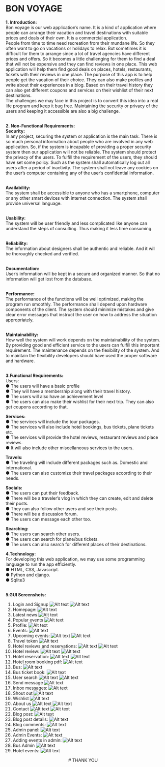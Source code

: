# BON VOYAGE<br>
 
 
<b>1.   Introduction:<br></b>
Bon voyage is our web application’s name. It is a kind of application where people can arrange their vacation and travel destinations with suitable prices and deals of their own. It is a commercial application.<br>
People from time to time need recreation from their mundane life. So they often want to go on vacations or holidays to relax. But sometimes it is difficult for them to arrange since a lot of travel agencies have different prices and offers. So it becomes a little challenging for them to find a deal that will not be expensive and they can find reviews in one place. This web application will help them find good deals on places, hotels, restaurants, tickets with their reviews in one place.
The purpose of this app is to help people get the vacation of their choice. They can also make profiles and write about their experiences in a blog. Based on their travel history they can also get different coupons and services on their wishlist of their next destinations.<br>
The challenges we may face in this project is to convert this idea into a real life program and keep it bug free. Maintaining the security or privacy of the users and keeping it accessible are also a big challenge. <br><br>
 

<b>2.	Non-Functional Requirements:<br></b>
<b>Security:<br></b>
In any project, securing the system or application is the main task. There is so much personal information about people who are involved in any web application. So, if the system is incapable of providing a proper security system then our application will not be reliable. The system should protect the privacy of the users. To fulfill the requirement of the users, they should have set some policy. Such as the system shall automatically log out all users after a period of inactivity. The system shall not leave any cookies on the user’s computer containing any of the user’s confidential information.<br><br>
 
<b>Availability:<br></b>
The system shall be accessible to anyone who has a smartphone, computer or any other smart devices with internet connection. The system shall provide universal language.<br><br>
 
<b>Usability:<br></b>
The system will be user friendly and less complicated like anyone can understand the steps of consulting. Thus making it less time consuming.<br><br>
 
<b>Reliability:<br></b>
The information about designers shall be authentic and reliable. And it will be thoroughly checked and verified.<br><br>
 
<b>Documentation:<br></b>
User’s information will be kept in a secure and organized manner. So that no information will get lost from the database.<br><br>
 
<b>Performance:<br></b>
The performance of the functions will be well optimized, making the program run smoothly. The performance shall depend upon hardware components of the client. The system should minimize mistakes and give clear error messages that instruct the user on how to address the situation appropriately.<br><br>
 
<b>Maintainability:<br></b>
How well the system will work depends on the maintainability of the system. By providing good and efficient service to the users can fulfill this important requirement. The maintenance depends on the flexibility of the system. And to maintain the flexibility developers should have used the proper software and hardware.<br><br>
 
<b>3.Functional Requirements: <br></b>
Users:<br>
●	The users will have a basic profile <br>
●	They will have a membership along with their travel history. <br>
●	The users will also have an achievement level <br>
●	The users can also make their wishlist for their next trip. They can also get coupons according to that. <br>

<b>Services:<br></b>
●	The services will include the tour packages.<br>
●	The services will also include hotel bookings, bus tickets, plane tickets etc.<br>
●	The services will provide the hotel reviews, restaurant reviews and place reviews.<br>
●	It will also include other miscellaneous services to the users.<br>

<b>Travels:<br></b>
●	The traveling will include different packages such as. Domestic and international.<br>
●	The users can also customize their travel packages according to their needs.<br>

<b>Socials:<br></b>
●	The users can put their feedback.<br>
●	There will be a traveler’s vlog in which they can create, edit and delete their posts.<br>
●	They can also follow other users and see their posts.<br>
●	There will be a discussion forum.<br>
●	The users can message each other too.<br>

<b>Searching:<br></b>
●	The users can search other users. <br>
●	The users can search for plane/bus tickets.<br>
●	The users can also search for different places of their destinations.<br>

<b>4.Technology:<br></b>
For developing this web application, we may use some programming language to run the app efficiently.<br>
●	HTML, CSS, Javascript.<br>
●	Python and django.<br>
●	Sqlite3<br><br>

<b>5.GUI Screenshots:</b><br>
1) Login and Signup
![Alt text](Screenshot/1.png?raw=true "Optional Title")
![Alt text](Screenshot/2.png?raw=true "Optional Title")
2) Homepage:
![Alt text](Screenshot/3.png?raw=true "Optional Title")
3) Latest news
![Alt text](Screenshot/4.png?raw=true "Optional Title")
4) Popular events
![Alt text](Screenshot/5.png?raw=true "Optional Title")
5) Profile:
![Alt text](Screenshot/6.png?raw=true "Optional Title")
6) Events:
![Alt text](Screenshot/7.png?raw=true "Optional Title")
7) Upcoming events:
![Alt text](Screenshot/8.png?raw=true "Optional Title")
![Alt text](Screenshot/9.png?raw=true "Optional Title")
8) Travel token
![Alt text](Screenshot/10.png?raw=true "Optional Title")
9) Hotel reviews and reservations:
![Alt text](Screenshot/11.png?raw=true "Optional Title")
![Alt text](Screenshot/12.png?raw=true "Optional Title")
10) Hotel review:
![Alt text](Screenshot/13.png?raw=true "Optional Title")
![Alt text](Screenshot/14.png?raw=true "Optional Title")
11) Hotel reservation:
![Alt text](Screenshot/15.png?raw=true "Optional Title")
![Alt text](Screenshot/16.png?raw=true "Optional Title")
12) Hotel room booking pdf:
![Alt text](Screenshot/17.png?raw=true "Optional Title")
13) Bus:
![Alt text](Screenshot/18.png?raw=true "Optional Title")
14) Bus ticket book:
![Alt text](Screenshot/19.png?raw=true "Optional Title")
15) User search
![Alt text](Screenshot/20.png?raw=true "Optional Title")
![Alt text](Screenshot/21.png?raw=true "Optional Title")
16) Send message
![Alt text](Screenshot/22.png?raw=true "Optional Title")
17) Inbox messages:
![Alt text](Screenshot/23.png?raw=true "Optional Title")
18) Shout out
![Alt text](Screenshot/24.png?raw=true "Optional Title")
19) Wishlist
![Alt text](Screenshot/25.png?raw=true "Optional Title")
20) About us
![Alt text](Screenshot/26.png?raw=true "Optional Title")
![Alt text](Screenshot/27.png?raw=true "Optional Title")
21) Contact
![Alt text](Screenshot/28.png?raw=true "Optional Title")
![Alt text](Screenshot/29.png?raw=true "Optional Title")
22) Blog post:
![Alt text](Screenshot/30.png?raw=true "Optional Title")
23) Blog post details:
![Alt text](Screenshot/31.png?raw=true "Optional Title")
24) Blog comments:
![Alt text](Screenshot/32.png?raw=true "Optional Title")
25) Admin panel:
![Alt text](Screenshot/33.png?raw=true "Optional Title")
26) Admin Events:
![Alt text](Screenshot/34.png?raw=true "Optional Title")
27) Adding events in admin:
![Alt text](Screenshot/35.png?raw=true "Optional Title")
28) Bus Admin
![Alt text](Screenshot/36.png?raw=true "Optional Title")
29) Hotel events:
![Alt text](Screenshot/37.png?raw=true "Optional Title")

<center>
# THANK YOU
</center>

